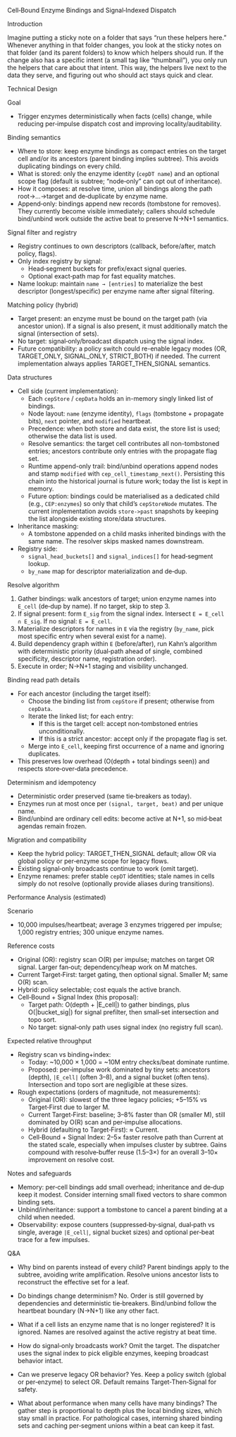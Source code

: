 Cell‑Bound Enzyme Bindings and Signal‑Indexed Dispatch

Introduction

Imagine putting a sticky note on a folder that says “run these helpers here.” Whenever anything in that folder changes, you look at the sticky notes on that folder (and its parent folders) to know which helpers should run. If the change also has a specific intent (a small tag like “thumbnail”), you only run the helpers that care about that intent. This way, the helpers live next to the data they serve, and figuring out who should act stays quick and clear.

Technical Design

Goal
- Trigger enzymes deterministically when facts (cells) change, while reducing per‑impulse dispatch cost and improving locality/auditability.

Binding semantics
- Where to store: keep enzyme bindings as compact entries on the target cell and/or its ancestors (parent binding implies subtree). This avoids duplicating bindings on every child.
- What is stored: only the enzyme identity (`cepDT name`) and an optional scope flag (default is subtree; “node‑only” can opt out of inheritance).
- How it composes: at resolve time, union all bindings along the path root→…→target and de‑duplicate by enzyme name.
- Append‑only: bindings append new records (tombstone for removes). They currently become visible immediately; callers should schedule bind/unbind work outside the active beat to preserve N→N+1 semantics.

Signal filter and registry
- Registry continues to own descriptors (callback, before/after, match policy, flags).
- Only index registry by signal:
  - Head‑segment buckets for prefix/exact signal queries.
  - Optional exact‑path map for fast equality matches.
- Name lookup: maintain `name → [entries]` to materialize the best descriptor (longest/specific) per enzyme name after signal filtering.

Matching policy (hybrid)
- Target present: an enzyme must be bound on the target path (via ancestor union). If a signal is also present, it must additionally match the signal (intersection of sets).
- No target: signal‑only/broadcast dispatch using the signal index.
- Future compatibility: a policy switch could re-enable legacy modes (OR, TARGET_ONLY, SIGNAL_ONLY, STRICT_BOTH) if needed. The current implementation always applies TARGET_THEN_SIGNAL semantics.

Data structures
- Cell side (current implementation):
  - Each `cepStore` / `cepData` holds an in-memory singly linked list of bindings.
  - Node layout: `name` (enzyme identity), `flags` (tombstone + propagate bits), `next` pointer, and `modified` heartbeat.
  - Precedence: when both store and data exist, the store list is used; otherwise the data list is used.
  - Resolve semantics: the target cell contributes all non-tombstoned entries; ancestors contribute only entries with the propagate flag set.
  - Runtime append-only trail: bind/unbind operations append nodes and stamp `modified` with `cep_cell_timestamp_next()`. Persisting this chain into the historical journal is future work; today the list is kept in memory.
  - Future option: bindings could be materialised as a dedicated child (e.g., `CEP:enzymes`) so only that child’s `cepStoreNode` mutates. The current implementation avoids `store->past` snapshots by keeping the list alongside existing store/data structures.
- Inheritance masking:
  - A tombstone appended on a child masks inherited bindings with the same name. The resolver skips masked names downstream.
- Registry side:
  - `signal_head_buckets[]` and `signal_indices[]` for head‑segment lookup.
  - `by_name` map for descriptor materialization and de‑dup.

Resolve algorithm
1) Gather bindings: walk ancestors of target; union enzyme names into `E_cell` (de‑dup by name). If no target, skip to step 3.
2) If signal present: form `E_sig` from the signal index. Intersect `E = E_cell ∩ E_sig`. If no signal: `E = E_cell`.
3) Materialize descriptors for names in `E` via the registry (`by_name`, pick most specific entry when several exist for a name).
4) Build dependency graph within `E` (before/after), run Kahn’s algorithm with deterministic priority (dual‑path ahead of single, combined specificity, descriptor name, registration order).
5) Execute in order; N→N+1 staging and visibility unchanged.

Binding read path details
- For each ancestor (including the target itself):
  - Choose the binding list from `cepStore` if present; otherwise from `cepData`.
  - Iterate the linked list; for each entry:
    - If this is the target cell: accept non‑tombstoned entries unconditionally.
    - If this is a strict ancestor: accept only if the propagate flag is set.
  - Merge into `E_cell`, keeping first occurrence of a name and ignoring duplicates.
- This preserves low overhead (O(depth + total bindings seen)) and respects store‑over‑data precedence.

Determinism and idempotency
- Deterministic order preserved (same tie‑breakers as today).
- Enzymes run at most once per `(signal, target, beat)` and per unique name.
- Bind/unbind are ordinary cell edits: become active at N+1, so mid‑beat agendas remain frozen.

Migration and compatibility
- Keep the hybrid policy: TARGET_THEN_SIGNAL default; allow OR via global policy or per‑enzyme scope for legacy flows.
- Existing signal‑only broadcasts continue to work (omit target).
- Enzyme renames: prefer stable `cepDT` identities; stale names in cells simply do not resolve (optionally provide aliases during transitions).

Performance Analysis (estimated)

Scenario
- 10,000 impulses/heartbeat; average 3 enzymes triggered per impulse; 1,000 registry entries; 300 unique enzyme names.

Reference costs
- Original (OR): registry scan O(R) per impulse; matches on target OR signal. Larger fan‑out; dependency/heap work on M matches.
- Current Target‑First: target gating, then optional signal. Smaller M; same O(R) scan.
- Hybrid: policy selectable; cost equals the active branch.
- Cell‑Bound + Signal Index (this proposal):
  - Target path: O(depth + |E_cell|) to gather bindings, plus O(|bucket_sig|) for signal prefilter, then small‑set intersection and topo sort.
  - No target: signal‑only path uses signal index (no registry full scan).

Expected relative throughput
- Registry scan vs binding+index:
  - Today: ~10,000 × 1,000 = ~10M entry checks/beat dominate runtime.
  - Proposed: per‑impulse work dominated by tiny sets: ancestors (depth), `|E_cell|` (often 3–8), and a signal bucket (often tens). Intersection and topo sort are negligible at these sizes.
- Rough expectations (orders of magnitude, not measurements):
  - Original (OR): slowest of the three legacy policies; +5–15% vs Target‑First due to larger M.
  - Current Target‑First: baseline; 3–8% faster than OR (smaller M), still dominated by O(R) scan and per‑impulse allocations.
  - Hybrid (defaulting to Target‑First): ≈ Current.
  - Cell‑Bound + Signal Index: 2–5× faster resolve path than Current at the stated scale, especially when impulses cluster by subtree. Gains compound with resolve‑buffer reuse (1.5–3×) for an overall 3–10× improvement on resolve cost.

Notes and safeguards
- Memory: per‑cell bindings add small overhead; inheritance and de‑dup keep it modest. Consider interning small fixed vectors to share common binding sets.
- Unbind/inheritance: support a tombstone to cancel a parent binding at a child when needed.
- Observability: expose counters (suppressed‑by‑signal, dual‑path vs single, average `|E_cell|`, signal bucket sizes) and optional per‑beat trace for a few impulses.

Q&A

- Why bind on parents instead of every child?
  Parent bindings apply to the subtree, avoiding write amplification. Resolve unions ancestor lists to reconstruct the effective set for a leaf.

- Do bindings change determinism?
  No. Order is still governed by dependencies and deterministic tie‑breakers. Bind/unbind follow the heartbeat boundary (N→N+1) like any other fact.

- What if a cell lists an enzyme name that is no longer registered?
  It is ignored. Names are resolved against the active registry at beat time.

- How do signal‑only broadcasts work?
  Omit the target. The dispatcher uses the signal index to pick eligible enzymes, keeping broadcast behavior intact.

- Can we preserve legacy OR behavior?
  Yes. Keep a policy switch (global or per‑enzyme) to select OR. Default remains Target‑Then‑Signal for safety.

- What about performance when many cells have many bindings?
  The gather step is proportional to depth plus the local binding sizes, which stay small in practice. For pathological cases, interning shared binding sets and caching per‑segment unions within a beat can keep it fast.

